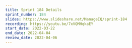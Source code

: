 ```yaml
---
title: Sprint 184 Details
sprint_number: 184
slides: https://www.slideshare.net/ManageIQ/sprint-184
recording: https://youtu.be/7xVQMHqkaEY
start_date: 2022-03-22
end_date: 2022-04-04
review_date: 2022-04-06
---
```

